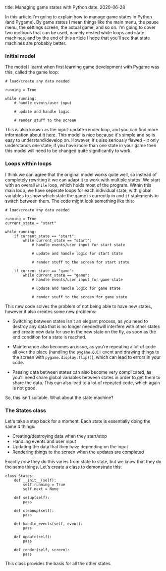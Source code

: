 title: Managing game states with Python
date: 2020-06-28

In this article I'm going to explain how to manage game states in Python (and Pygame). By game
states I mean things like the main menu, the pause menu, the settings screen, the actual game, and
so on. I'm going to cover two methods that can be used, namely nested while loops and state
machines, and by the end of this article I hope that you'll see that state machines are probably
better.

### Initial model

The model I learnt when first learning game development with Pygame was this, called the game loop:

```
# load/create any data needed

running = True

while running:
	# handle events/user input

	# update and handle logic

	# render stuff to the screen
```

This is also known as the input-update-render loop, and you can find more information about it
[here](https://gameprogrammingpatterns.com/game-loop.html). This model is nice because it's simple
and so is easy to understand/develop on. However, it's also seriously flawed - it only understands
one state; if you have more than one state in your game then this model will need to be changed
quite significantly to work.

### Loops within loops

I think we can agree that the original model works quite well, so instead of completely rewriting
it we can adapt it to work with multiple states. We start with an overall `while` loop, which
holds most of the program. Within this main loop, we have seperate loops for each individual state,
with global variables to show which state the game is currently in and `if` statements to switch
between them. The code might look something like this:

```
# load/create any data needed

running = True
current_state = "start"

while running:
	if current_state == "start":
		while current_state == "start":
			# handle events/user input for start state
			
			# update and handle logic for start state

			# render stuff to the screen for start state

	if current_state == "game":
		while current_state == "game":
			# handle events/user input for game state

			# update and handle logic for game state

			# render stuff to the screen for game state
```

This new code solves the problem of not being able to have new states, however it also creates
some new problems:

- Switching between states isn't an elegant process, as you need to destroy any
data that is no longer needed/will interfere with other states and create new data for use in the
new state on the fly, as soon as the end condition for a state is reached.

- Maintenance also becomes an issue, as you're repeating a lot of code all
over the place (handling the `pygame.QUIT` event and drawing things to the screen with
`pygame.display.flip()`), which can lead to errors in your code.

- Passing data between states can also become very complicated, as you'll need share global
variables between states in order to get them to share the data. This can also lead to a lot
of repeated code, which again is not good.

So, this isn't suitable. What about the state machine?

### The States class

Let's take a step back for a moment. Each state is essentially doing the same 4 things:

- Creating/destroying data when they start/stop
- Handling events and user input
- Updating the data that they have depending on the input
- Rendering things to the screen when the updates are completed

Exactly *how* they do this varies from state to state, but we know that they do the same things.
Let's create a class to demonstrate this:

```
class States:
	def __init__(self):
		self.running = True
		self.next = None

	def setup(self):
		pass
		
	def cleanup(self):
		pass

	def handle_events(self, event):
		pass

	def update(self):
		pass

	def render(self, screen):
		pass
```

This class provides the basis for all the other states.
